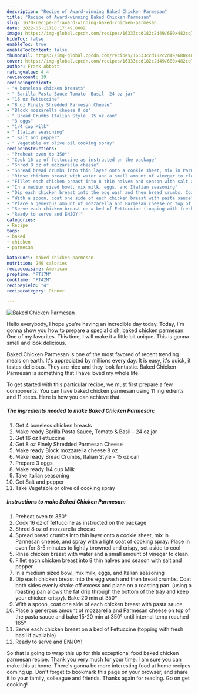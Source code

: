 ```yaml
---
description: "Recipe of Award-winning Baked Chicken Parmesan"
title: "Recipe of Award-winning Baked Chicken Parmesan"
slug: 1670-recipe-of-award-winning-baked-chicken-parmesan
date: 2022-05-11T18:17:49.800Z
image: https://img-global.cpcdn.com/recipes/16333ccd182c2d49/680x482cq70/baked-chicken-parmesan-recipe-main-photo.jpg
hideToc: false
enableToc: true
enableTocContent: false
thumbnail: https://img-global.cpcdn.com/recipes/16333ccd182c2d49/680x482cq70/baked-chicken-parmesan-recipe-main-photo.jpg
cover: https://img-global.cpcdn.com/recipes/16333ccd182c2d49/680x482cq70/baked-chicken-parmesan-recipe-main-photo.jpg
author: Frank Abbott
ratingvalue: 4.4
reviewcount: 19
recipeingredient:
- "4 boneless chicken breasts"
- " Barilla Pasta Sauce Tomato  Basil  24 oz jar"
- "16 oz Fettuccine"
- "8 oz Finely Shredded Parmesan Cheese"
- "Block mozzarella cheese 8 oz"
- " Bread Crumbs Italian Style  15 oz can"
- "3 eggs"
- "1/4 cup Milk"
- " Italian seasoning"
- " Salt and pepper"
- " Vegetable or olive oil cooking spray"
recipeinstructions:
- "Preheat oven to 350°"
- "Cook 16 oz of fettuccine as instructed on the package"
- "Shred 8 oz of mozzarella cheese"
- "Spread bread crumbs into thin layer onto a cookie sheet, mix in Parmesan cheese, and spray with a light coat of cooking spray. Place in oven for 3-5 minutes to lightly browned and crispy, set aside to cool"
- "Rinse chicken breast with water and a small amount of vinegar to clean."
- "Fillet each chicken breast into 8 thin halves and season with salt and pepper"
- "In a medium sized bowl, mix milk, eggs, and Italian seasoning"
- "Dip each chicken breast into the egg wash and then bread crumbs. Coat both sides evenly shake off excess and place on a roasting pan. (using a roasting pan allows the fat drip through the bottom of the tray and keep your chicken crispy). Bake 20 min at 350°"
- "With a spoon, coat one side of each chicken breast with pasta sauce"
- "Place a generous amount of mozzarella and Parmesan cheese on top of the pasta sauce and bake 15-20 min at 350° until internal temp reached 165°"
- "Serve each chicken breast on a bed of Fettuccine (topping with fresh basil if available)"
- "Ready to serve and ENJOY!"
categories:
- Recipe
tags:
- baked
- chicken
- parmesan

katakunci: baked chicken parmesan 
nutrition: 249 calories
recipecuisine: American
preptime: "PT17M"
cooktime: "PT42M"
recipeyield: "4"
recipecategory: Dinner

---
```



![Baked Chicken Parmesan](https://img-global.cpcdn.com/recipes/16333ccd182c2d49/680x482cq70/baked-chicken-parmesan-recipe-main-photo.jpg)

Hello everybody, I hope you're having an incredible day today. Today, I'm gonna show you how to prepare a special dish, baked chicken parmesan. One of my favorites. This time, I will make it a little bit unique. This is gonna smell and look delicious.

Baked Chicken Parmesan is one of the most favored of recent trending meals on earth. It's appreciated by millions every day. It is easy, it's quick, it tastes delicious. They are nice and they look fantastic. Baked Chicken Parmesan is something that I have loved my whole life.




To get started with this particular recipe, we must first prepare a few components. You can have baked chicken parmesan using 11 ingredients and 11 steps. Here is how you can achieve that.

<!--inarticleads1-->

##### The ingredients needed to make Baked Chicken Parmesan:

1. Get 4 boneless chicken breasts
1. Make ready  Barilla Pasta Sauce, Tomato & Basil - 24 oz jar
1. Get 16 oz Fettuccine
1. Get 8 oz Finely Shredded Parmesan Cheese
1. Make ready Block mozzarella cheese 8 oz
1. Make ready  Bread Crumbs, Italian Style - 15 oz can
1. Prepare 3 eggs
1. Make ready 1/4 cup Milk
1. Take  Italian seasoning
1. Get  Salt and pepper
1. Take  Vegetable or olive oil cooking spray




<!--inarticleads2-->

##### Instructions to make Baked Chicken Parmesan:

1. Preheat oven to 350°
1. Cook 16 oz of fettuccine as instructed on the package
1. Shred 8 oz of mozzarella cheese
1. Spread bread crumbs into thin layer onto a cookie sheet, mix in Parmesan cheese, and spray with a light coat of cooking spray. Place in oven for 3-5 minutes to lightly browned and crispy, set aside to cool
1. Rinse chicken breast with water and a small amount of vinegar to clean.
1. Fillet each chicken breast into 8 thin halves and season with salt and pepper
1. In a medium sized bowl, mix milk, eggs, and Italian seasoning
1. Dip each chicken breast into the egg wash and then bread crumbs. Coat both sides evenly shake off excess and place on a roasting pan. (using a roasting pan allows the fat drip through the bottom of the tray and keep your chicken crispy). Bake 20 min at 350°
1. With a spoon, coat one side of each chicken breast with pasta sauce
1. Place a generous amount of mozzarella and Parmesan cheese on top of the pasta sauce and bake 15-20 min at 350° until internal temp reached 165°
1. Serve each chicken breast on a bed of Fettuccine (topping with fresh basil if available)
1. Ready to serve and ENJOY!



So that is going to wrap this up for this exceptional food baked chicken parmesan recipe. Thank you very much for your time. I am sure you can make this at home. There's gonna be more interesting food at home recipes coming up. Don't forget to bookmark this page on your browser, and share it to your family, colleague and friends. Thanks again for reading. Go on get cooking!
